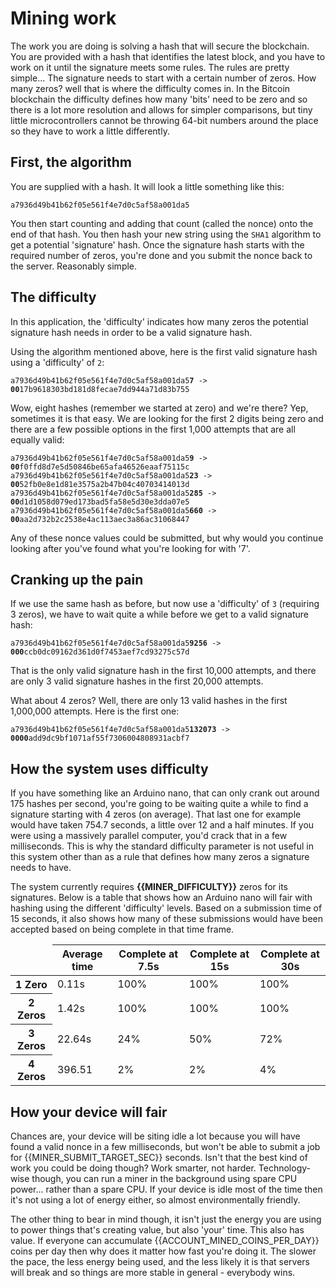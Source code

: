 # Mining work

The work you are doing is solving a hash that will secure the blockchain. You are provided with a hash that identifies the latest block, and you have to work on it until the signature meets some rules. The rules are pretty simple... The signature needs to start with a certain number of zeros. How many zeros? well that is where the difficulty comes in. In the Bitcoin blockchain the difficulty defines how many 'bits' need to be zero and so there is a lot more resolution and allows for simpler comparisons, but tiny little microcontrollers cannot be throwing 64-bit numbers around the place so they have to work a little differently.

## First, the algorithm

You are supplied with a hash. It will look a little something like this: 

```
a7936d49b41b62f05e561f4e7d0c5af58a001da5
```

You then start counting and adding that count (called the nonce) onto the end of that hash. You then hash your new string using the `SHA1` algorithm to get a potential 'signature' hash. Once the signature hash starts with the required number of zeros, you're done and you submit the nonce back to the server. Reasonably simple.

## The difficulty

In this application, the 'difficulty' indicates how many zeros the potential signature hash needs in order to be a valid signature hash.

Using the algorithm mentioned above, here is the first valid signature hash using a 'difficulty' of `2`:

<pre class="nohighlight"><code class="hljs">a7936d49b41b62f05e561f4e7d0c5af58a001da5<strong class="indicator">7</strong> -> <strong class="indicator">00</strong>17b9618303bd181d8fecae7dd944a71d83b755
</code></pre>

Wow, eight hashes (remember we started at zero) and we're there? Yep, sometimes it is that easy. We are looking for the first 2 digits being zero and there are a few possible options in the first 1,000 attempts that are all equally valid:

<pre class="nohighlight"><code class="hljs">a7936d49b41b62f05e561f4e7d0c5af58a001da5<strong class="indicator">9</strong> -> <strong class="indicator">00</strong>f0ffd8d7e5d50846be65afa46526eaaf75115c
a7936d49b41b62f05e561f4e7d0c5af58a001da5<strong class="indicator">23</strong> -> <strong class="indicator">00</strong>52fb0e8e1d81e3575a2b47b04c40703414013d
a7936d49b41b62f05e561f4e7d0c5af58a001da5<strong class="indicator">285</strong> -> <strong class="indicator">00</strong>d1d1058d079ed173bad5fa58e5d30e3dda07e5
a7936d49b41b62f05e561f4e7d0c5af58a001da5<strong class="indicator">660</strong> -> <strong class="indicator">00</strong>aa2d732b2c2538e4ac113aec3a86ac31068447
</code></pre>

Any of these nonce values could be submitted, but why would you continue looking after you've found what you're looking for with '7'.

## Cranking up the pain

If we use the same hash as before, but now use a 'difficulty' of `3` (requiring 3 zeros), we have to wait quite a while before we get to a valid signature hash:

<pre class="nohighlight"><code class="hljs">a7936d49b41b62f05e561f4e7d0c5af58a001da5<strong class="indicator">9256</strong> -> <strong class="indicator">000</strong>ccb0dc09162d361d0f7453aef7cd93275c57d
</code></pre>

That is the only valid signature hash in the first 10,000 attempts, and there are only 3 valid signature hashes in the first 20,000 attempts.

What about 4 zeros? Well, there are only 13 valid hashes in the first 1,000,000 attempts. Here is the first one:

<pre class="nohighlight"><code class="hljs">a7936d49b41b62f05e561f4e7d0c5af58a001da5<strong class="indicator">132073</strong> -> <strong class="indicator">0000</strong>add9dc9bf1071af55f7306004808931acbf7
</code></pre>

## How the system uses difficulty

If you have something like an Arduino nano, that can only crank out around 175 hashes per second, you're going to be waiting quite a while to find a signature starting with 4 zeros (on average). That last one for example would have taken 754.7 seconds, a little over 12 and a half minutes. If you were using a massively parallel computer, you'd crack that in a few milliseconds. This is why the standard difficulty parameter is not useful in this system other than as a rule that defines how many zeros a signature needs to have.

The system currently requires **{{MINER_DIFFICULTY}}** zeros for its signatures. Below is a table that shows how an Arduino nano will fair with hashing using the different 'difficulty' levels. Based on a submission time of 15 seconds, it also shows how many of these submissions would have been accepted based on being complete in that time frame.

<table class="table">
	<thead>
		<tr>
			<td></td>
			<th scope="col">Average time</th>
			<th scope="col">Complete at 7.5s</th>
			<th scope="col">Complete at 15s</th>
			<th scope="col">Complete at 30s</th>
		</tr>
	</thead>
	<tbody>
		<tr>
			<th scope="row">1 Zero</th>
			<td data-label="Average time">0.11s</td>
			<td data-label="Complete at 7.5s">100%</td>
			<td data-label="Complete at 15s">100%</td>
			<td data-label="Complete at 30s">100%</td>
		</tr>
		<tr>
			<th scope="row">2 Zeros</th>
			<td data-label="Average time">1.42s</td>
			<td data-label="Complete at 7.5s">100%</td>
			<td data-label="Complete at 15s">100%</td>
			<td data-label="Complete at 30s">100%</td>
		</tr>
		<tr>
			<th scope="row">3 Zeros</th>
			<td data-label="Average time">22.64s</td>
			<td data-label="Complete at 7.5s">24%</td>
			<td data-label="Complete at 15s">50%</td>
			<td data-label="Complete at 30s">72%</td>
		</tr>
		<tr>
			<th scope="row">4 Zeros</th>
			<td data-label="Average time">396.51</td>
			<td data-label="Complete at 7.5s">2%</td>
			<td data-label="Complete at 15s">2%</td>
			<td data-label="Complete at 30s">4%</td>
		</tr>
	</tbody>
</table>

<!--
|         | Average | 7.5s | 15s  | 30s  |
|---------|---------|------|------|------|
| 1 Zero  |   0.11s | 100% | 100% | 100% |
| 2 Zeros |   1.42s | 100% | 100% | 100% |
| 3 Zeros |  22.64s |  24% |  50% |  72% |
| 4 Zeros | 396.51s |   2% |   2% |   4% |
-->

## How your device will fair

Chances are, your device will be siting idle a lot because you will have found a valid nonce in a few milliseconds, but won't be able to submit a job for {{MINER_SUBMIT_TARGET_SEC}} seconds. Isn't that the best kind of work you could be doing though? Work smarter, not harder. Technology-wise though, you can run a miner in the background using spare CPU power... rather than a spare CPU. If your device is idle most of the time then it's not using a lot of energy either, so almost environmentally friendly.

The other thing to bear in mind though, it isn't just the energy you are using to power things that's creating value, but also 'your' time. This also has value. If everyone can accumulate {{ACCOUNT_MINED_COINS_PER_DAY}} coins per day then why does it matter how fast you're doing it. The slower the pace, the less energy being used, and the less likely it is that servers will break and so things are more stable in general - everybody wins.